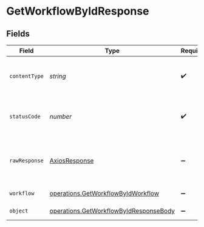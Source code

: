 # GetWorkflowByIdResponse


## Fields

| Field                                                                                                   | Type                                                                                                    | Required                                                                                                | Description                                                                                             |
| ------------------------------------------------------------------------------------------------------- | ------------------------------------------------------------------------------------------------------- | ------------------------------------------------------------------------------------------------------- | ------------------------------------------------------------------------------------------------------- |
| `contentType`                                                                                           | *string*                                                                                                | :heavy_check_mark:                                                                                      | HTTP response content type for this operation                                                           |
| `statusCode`                                                                                            | *number*                                                                                                | :heavy_check_mark:                                                                                      | HTTP response status code for this operation                                                            |
| `rawResponse`                                                                                           | [AxiosResponse](https://axios-http.com/docs/res_schema)                                                 | :heavy_minus_sign:                                                                                      | Raw HTTP response; suitable for custom response parsing                                                 |
| `workflow`                                                                                              | [operations.GetWorkflowByIdWorkflow](../../../sdk/models/operations/getworkflowbyidworkflow.md)         | :heavy_minus_sign:                                                                                      | A workflow object.                                                                                      |
| `object`                                                                                                | [operations.GetWorkflowByIdResponseBody](../../../sdk/models/operations/getworkflowbyidresponsebody.md) | :heavy_minus_sign:                                                                                      | Error response.                                                                                         |
